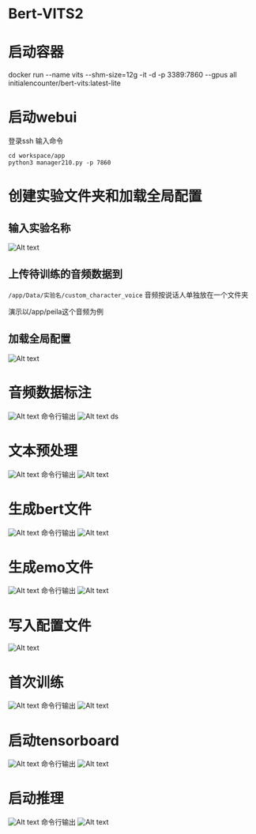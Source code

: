 # Bert-VITS2
# 启动容器
docker run --name vits --shm-size=12g -it -d -p 3389:7860 --gpus all initialencounter/bert-vits:latest-lite

# 启动webui
登录ssh
输入命令

```shell
cd workspace/app
python3 manager210.py -p 7860
```

# 创建实验文件夹和加载全局配置

## 输入实验名称
![Alt text](../assets/bert-vits2/image.png)

## 上传待训练的音频数据到

`/app/Data/实验名/custom_character_voice`
音频按说话人单独放在一个文件夹

演示以/app/peila这个音频为例

## 加载全局配置
![Alt text](../assets/bert-vits2/image-1.png)

# 音频数据标注
![Alt text](../assets/bert-vits2/image-2.png)
命令行输出
![Alt text](../assets/bert-vits2/image-4.png)
ds
# 文本预处理
![Alt text](../assets/bert-vits2/image-3.png)
命令行输出
![Alt text](../assets/bert-vits2/image-5.png)

# 生成bert文件
![Alt text](../assets/bert-vits2/image-6.png)
命令行输出
![Alt text](../assets/bert-vits2/image-7.png)

# 生成emo文件
![Alt text](../assets/bert-vits2/image-8.png)
命令行输出
![Alt text](../assets/bert-vits2/image-9.png)

# 写入配置文件
![Alt text](../assets/bert-vits2/image-10.png)

# 首次训练
![Alt text](../assets/bert-vits2/image-11.png)
命令行输出
![Alt text](../assets/bert-vits2/image-12.png)

# 启动tensorboard
![Alt text](../assets/bert-vits2/image-14.png)
命令行输出
![Alt text](../assets/bert-vits2/image-13.png)

# 启动推理
![Alt text](../assets/bert-vits2/image-15.png)
命令行输出
![Alt text](../assets/bert-vits2/image-16.png)

